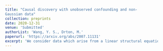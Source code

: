 ```yaml
---
title: "Causal discovery with unobserved confounding and non-
Gaussian data"
collection: preprints
date: 2020-12-31
venue: 'Submitted'
authorList: 'Wang, Y. S., Drton, M.'
paperurl: 'https://arxiv.org/abs/2007.11131'
excerpt: 'We consider data which arise from a linear structural equation model in which the idiosyncratic errors are allowed to be dependent in order to capture possible latent confounding. We show that under certain restrictions on the latent confounding and when the errors are non-Gaussian, the exact causal structure--not merely an equivalence class--can be consistently recovered from purely observational data when the graph corresponding to the SEM is bow-free and acyclic.'  
---
```

